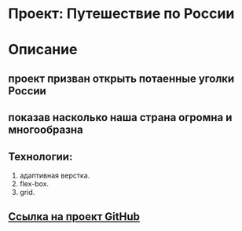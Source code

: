 # Проект: Путешествие по России

# Описание
## проект призван открыть потаенные уголки России  
## показав насколько наша страна огромна и многообразна

## Технологии:
1. адаптивная верстка.
2. flex-box.
3. grid.

## [Ссылка на проект  GitHub](https://dmitriymovchan.github.io/russian-travel/)
